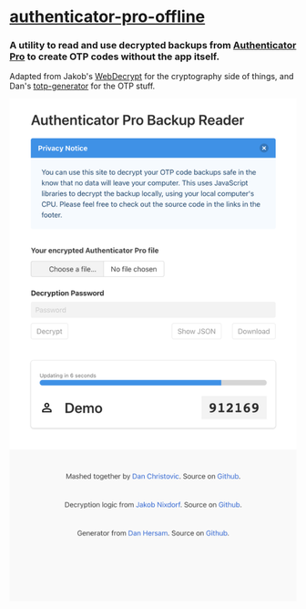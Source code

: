 # [authenticator-pro-offline](https://christovic.github.io/andotp-offline)

### A utility to read and use decrypted backups from [Authenticator Pro](https://github.com/jamie-mh/AuthenticatorPro) to create OTP codes without the app itself.

Adapted from Jakob's [WebDecrypt](https://github.com/andOTP/WebDecrypt) for the cryptography side of things, and Dan's [totp-generator](https://github.com/jaden/totp-generator) for the OTP stuff.

<p align="center">
  <img src="https://github.com/christovic/authenticator-pro-offline/blob/master/authenticator-pro-decrypt.png?raw=true"/>
</p>
